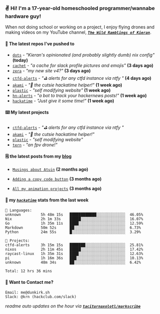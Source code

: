 ### ✌️ Hi! I'm a 17-year-old homeschooled programmer/wannabe hardware guy!

When not doing school or working on a project, I enjoy flying drones and making videos on my YouTube channel, [**_`The Wild Ramblings of Kieran`_**](https://youtube.com/@kieran.rambles).

#### 👷 The latest repos I've pushed to

- [`dots`](https://github.com/taciturnaxolotl/dots) - _"Kieran's opinionated (and probably slightly dumb) nix config"_ **(today)**
- [`cachet`](https://github.com/taciturnaxolotl/cachet) - _"a cache for slack profile pictures and emojis"_ **(3 days ago)**
- [`zera`](https://github.com/taciturnaxolotl/zera) - _"my new site v4?"_ **(3 days ago)**
- [`ctfd-alerts`](https://github.com/taciturnaxolotl/ctfd-alerts) - _"⛳ alerts for any ctfd instance via ntfy "_ **(4 days ago)**
- [`akami`](https://github.com/taciturnaxolotl/akami) - _"🌷 the cutsie hackatime helper!"_ **(1 week ago)**
- [`plastic`](https://github.com/taciturnaxolotl/plastic) - _"self modifying website"_ **(1 week ago)**
- [`hn-alerts`](https://github.com/taciturnaxolotl/hn-alerts) - _"a bot to track your hackernews posts!"_ **(1 week ago)**
- [`hackatime`](https://github.com/hackclub/hackatime) - _"Just give it some time!"_ **(1 week ago)**

#### ⌨️ My latest projects

- [`ctfd-alerts`](https://github.com/taciturnaxolotl/ctfd-alerts) - _"⛳ alerts for any ctfd instance via ntfy "_
- [`akami`](https://github.com/taciturnaxolotl/akami) - _"🌷 the cutsie hackatime helper!"_
- [`plastic`](https://github.com/taciturnaxolotl/plastic) - _"self modifying website"_
- [`tern`](https://github.com/taciturnaxolotl/tern) - _"an fpv drone!"_

#### 🗒️ the latest posts from my [blog](https://dunkirk.sh)

- [`Musings about Atuin`](https://dunkirk.sh/blog/atuin/) **(2 months ago)**

- [`Adding a copy code button`](https://dunkirk.sh/blog/adding-a-copy-button/) **(3 months ago)**

- [`All my animation projects`](https://dunkirk.sh/blog/my-animations/) **(3 months ago)**



#### 📡 my [_`hackatime`_](https://waka.hackclub.com) stats from the last week

```text
💾 Languages:
unknown         5h 48m 15s   ████████████░░░░░░░░░░░░░  46.05%
Nix             2h 1m 33s    █████░░░░░░░░░░░░░░░░░░░░  16.07%
Go              1h 35m 11s   ████░░░░░░░░░░░░░░░░░░░░░  12.59%
Markdown        50m 52s      ██░░░░░░░░░░░░░░░░░░░░░░░  6.73%
Python          24m 55s      █░░░░░░░░░░░░░░░░░░░░░░░░  3.29%

💼 Projects:
ctfd-alerts     3h 15m 15s   ███████░░░░░░░░░░░░░░░░░░  25.81%
nixos           2h 11m 45s   █████░░░░░░░░░░░░░░░░░░░░  17.42%
raycast-linux   1h 35m 31s   ████░░░░░░░░░░░░░░░░░░░░░  12.63%
pi              1h 16m 36s   ███░░░░░░░░░░░░░░░░░░░░░░  10.13%
unknown         48m 34s      ██░░░░░░░░░░░░░░░░░░░░░░░  6.42%

Total: 12 hrs 36 mins
```

#### 📮 Want to Contact me?

```text
Email: me@dunkirk.sh
Slack: @krn (hackclub.com/slack)
```

_readme auto updates on the hour via [**`taciturnaxolotl/markscribe`**](https://github.com/taciturnaxolotl/markscribe)_
